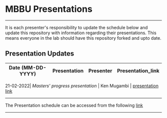 # MBBU Presentations
---
It is each presenter's responsibility to update the schedule below and update this repository with information regarding their presentations. This means everyone in the lab should have this repository forked and upto date.

Presentation Updates
---

Date (MM-DD-YYYY)| Presentation | Presenter | Presentation_link
:---: | :---: | :--- | :---

21-02-2022| *Masters' progress presentation* | Ken Mugambi | [presentation link](https://docs.google.com/presentation/d/1I97TP_5aiwZx5R-V2z7zT0IJu_hterug7QCmIL9iNSE/edit?usp=sharing)

---

The Presentation schedule can be accessed from the following [link](https://docs.google.com/spreadsheets/d/1_xYYt2pVfw8A21Ati0jGCfqVCd8KBasr-M3TjmophVA/edit#gid=683311151)


---
